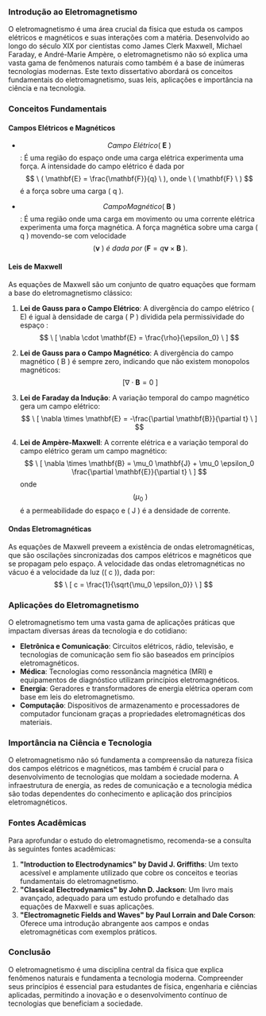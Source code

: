 ### Introdução ao Eletromagnetismo

O eletromagnetismo é uma área crucial da física que estuda os campos elétricos e magnéticos e suas interações com a matéria. Desenvolvido ao longo do século XIX por cientistas como James Clerk Maxwell, Michael Faraday, e André-Marie Ampère, o eletromagnetismo não só explica uma vasta gama de fenômenos naturais como também é a base de inúmeras tecnologias modernas. Este texto dissertativo abordará os conceitos fundamentais do eletromagnetismo, suas leis, aplicações e importância na ciência e na tecnologia.

### Conceitos Fundamentais

#### Campos Elétricos e Magnéticos

- 
  $$
  Campo\ Elétrico (\ \mathbf{E} \ )
  $$
  : É uma região do espaço onde uma carga elétrica experimenta uma força. A intensidade do campo elétrico é dada por 
  $$
  \ ( \mathbf{E} = \frac{\mathbf{F}}{q} \ ), onde \ ( \mathbf{F} \ )
  $$
   é a força sobre uma carga \( q \).
  
- 
  $$
  Campo Magnético (\  \mathbf{B} \ )
  $$
  : É uma região onde uma carga em movimento ou uma corrente elétrica experimenta uma força magnética. A força magnética sobre uma carga \( q \) movendo-se com velocidade 
  $$
  \ ( \mathbf{v} \ ) \ é \ dada \ por \ ( \mathbf{F} = q \mathbf{v} \times \mathbf{B} \ ).
  $$
  

#### Leis de Maxwell

As equações de Maxwell são um conjunto de quatro equações que formam a base do eletromagnetismo clássico:

1. **Lei de Gauss para o Campo Elétrico**: A divergência do campo elétrico \( E\) é igual à densidade de carga \( P \) dividida pela permissividade do espaço \:
   $$
   \  [
   \nabla \cdot \mathbf{E} = \frac{\rho}{\epsilon_0}
   \ ]
   $$
   
   
2. **Lei de Gauss para o Campo Magnético**: A divergência do campo magnético \( B \) é sempre zero, indicando que não existem monopolos magnéticos:
   $$
   \ [
   \nabla \cdot \mathbf{B} = 0
   \ ]
   $$
   
   
3. **Lei de Faraday da Indução**: A variação temporal do campo magnético gera um campo elétrico:
   $$
   \ [
   \nabla \times \mathbf{E} = -\frac{\partial \mathbf{B}}{\partial t}
   \ ]
   $$
   
   
4. **Lei de Ampère-Maxwell**: A corrente elétrica e a variação temporal do campo elétrico geram um campo magnético:
   $$
   \ [
   \nabla \times \mathbf{B} = \mu_0 \mathbf{J} + \mu_0 \epsilon_0 \frac{\partial \mathbf{E}}{\partial t}
   \ ]
   $$
   onde
   $$
   \ ( \mu_0 \ )
   $$
    é a permeabilidade do espaço e \( J \) é a densidade de corrente.

#### Ondas Eletromagnéticas

As equações de Maxwell preveem a existência de ondas eletromagnéticas, que são oscilações sincronizadas dos campos elétricos e magnéticos que se propagam pelo espaço. A velocidade das ondas eletromagnéticas no vácuo é a velocidade da luz (\( c \)), dada por:
$$
\ [
c = \frac{1}{\sqrt{\mu_0 \epsilon_0}}
\ ]
$$


### Aplicações do Eletromagnetismo

O eletromagnetismo tem uma vasta gama de aplicações práticas que impactam diversas áreas da tecnologia e do cotidiano:

- **Eletrônica e Comunicação**: Circuitos elétricos, rádio, televisão, e tecnologias de comunicação sem fio são baseados em princípios eletromagnéticos.
- **Médica**: Tecnologias como ressonância magnética (MRI) e equipamentos de diagnóstico utilizam princípios eletromagnéticos.
- **Energia**: Geradores e transformadores de energia elétrica operam com base em leis do eletromagnetismo.
- **Computação**: Dispositivos de armazenamento e processadores de computador funcionam graças a propriedades eletromagnéticas dos materiais.

### Importância na Ciência e Tecnologia

O eletromagnetismo não só fundamenta a compreensão da natureza física dos campos elétricos e magnéticos, mas também é crucial para o desenvolvimento de tecnologias que moldam a sociedade moderna. A infraestrutura de energia, as redes de comunicação e a tecnologia médica são todas dependentes do conhecimento e aplicação dos princípios eletromagnéticos.

### Fontes Acadêmicas

Para aprofundar o estudo do eletromagnetismo, recomenda-se a consulta às seguintes fontes acadêmicas:

1. **"Introduction to Electrodynamics" by David J. Griffiths**: Um texto acessível e amplamente utilizado que cobre os conceitos e teorias fundamentais do eletromagnetismo.
2. **"Classical Electrodynamics" by John D. Jackson**: Um livro mais avançado, adequado para um estudo profundo e detalhado das equações de Maxwell e suas aplicações.
3. **"Electromagnetic Fields and Waves" by Paul Lorrain and Dale Corson**: Oferece uma introdução abrangente aos campos e ondas eletromagnéticas com exemplos práticos.

### Conclusão

O eletromagnetismo é uma disciplina central da física que explica fenômenos naturais e fundamenta a tecnologia moderna. Compreender seus princípios é essencial para estudantes de física, engenharia e ciências aplicadas, permitindo a inovação e o desenvolvimento contínuo de tecnologias que beneficiam a sociedade.